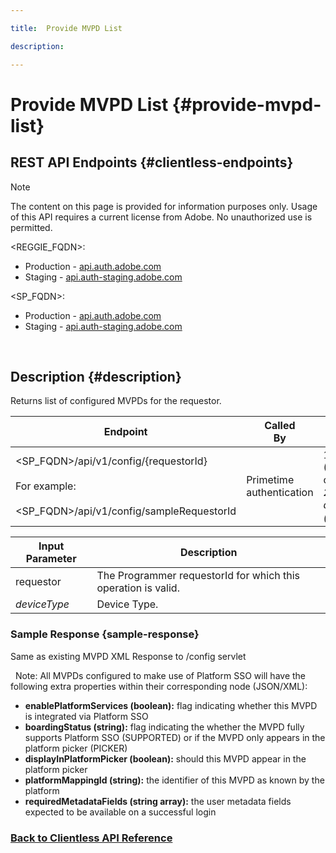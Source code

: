 ```yaml
---

title:  Provide MVPD List

description:

---
```


# Provide MVPD List {#provide-mvpd-list}

## REST API Endpoints {#clientless-endpoints}

>[!NOTE] 
>
>The content on this page is provided for information purposes only. Usage of this API requires a current license from Adobe. No unauthorized use is permitted.

<REGGIE_FQDN>:

* Production - [api.auth.adobe.com](http://api.auth.adobe.com/)
* Staging - [api.auth-staging.adobe.com](http://api.auth-staging.adobe.com/)

<SP_FQDN>:

* Production - [api.auth.adobe.com](http://api.auth.adobe.com/)
* Staging - [api.auth-staging.adobe.com](http://api.auth-staging.adobe.com/)

 </br>

## Description {#description}

Returns list of configured MVPDs for the requestor. 


| Endpoint | Called  <br>By | Input   <br>Params | HTTP  <br>Method | Response | HTTP  <br>Response |
| --- | --- | --- | --- | --- | --- |
| <SP_FQDN>/api/v1/config/{requestorId}<br><br>For example:<br><br><SP_FQDN>/api/v1/config/sampleRequestorId | Primetime authentication | 1.  Requestor<br>    (Path component)<br>_2.  deviceType (deprecated)_ | GET | XML or JSON containing list of MVPDs. | 200 |

| Input Parameter | Description                                                   |
| --------------- | ------------------------------------------------------------- |
| requestor       | The Programmer requestorId for which this operation is valid. |
| *deviceType*    | Device Type. |

### Sample Response {sample-response}

Same as existing MVPD XML Response to /config servlet

 
Note: All MVPDs configured to make use of Platform SSO will have the following extra properties within their corresponding node (JSON/XML):

  - **enablePlatformServices (boolean):** flag indicating whether this
    MVPD is integrated via Platform SSO
  - **boardingStatus (string):** flag indicating the whether the MVPD
    fully supports Platform SSO (SUPPORTED) or if the MVPD only appears
    in the platform picker (PICKER)
  - **displayInPlatformPicker (boolean):** should this MVPD appear in
    the platform picker
  - **platformMappingId (string):** the identifier of this MVPD as known
    by the platform
  - **requiredMetadataFields (string array):** the user metadata fields
    expected to be available on a successful login


### [Back to Clientless API Reference](http://tve.helpdocsonline.com/clientless-api-reference)
